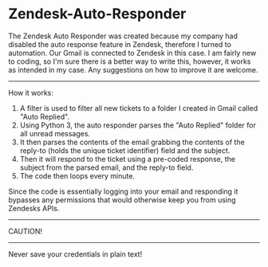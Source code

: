 # Zendesk-Auto-Responder

The Zendesk Auto Responder was created because my company had disabled the auto response feature in Zendesk, therefore I turned to automation. Our Gmail is connected to Zendesk in this case. I am fairly new to coding, so I'm sure there is a better way to write this, however, it works as intended in my case. Any suggestions on how to improve it are welcome.

***************************************************************************************************************************************** 
  
  How it works:
  
  1. A filter is used to filter all new tickets to a folder I created in Gmail called "Auto Replied".
  2. Using Python 3, the auto responder parses the "Auto Replied" folder for all unread messages.
  3. It then parses the contents of the email grabbing the contents of the reply-to (holds the unique ticket identifier) field and the           subject.
  4. Then it will respond to the ticket using a pre-coded response, the subject from the parsed email, and the reply-to field.
  5. The code then loops every minute.

Since the code is essentially logging into your email and responding it bypasses any permissions that would otherwise keep you from using Zendesks APIs.

*****************************************************************************************************************************************
CAUTION!
*****************************************************************************************************************************************
Never save your credentials in plain text!
